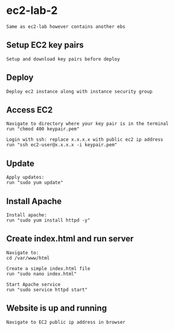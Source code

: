 # ec2-lab-2

```
Same as ec2-lab however contains another ebs
```

## Setup EC2 key pairs

```
Setup and download key pairs before deploy
```

## Deploy

```
Deploy ec2 instance along with instance security group
```

## Access EC2

```
Navigate to directory where your key pair is in the terminal
run "chmod 400 keypair.pem"

Login with ssh: replace x.x.x.x with public ec2 ip address
run "ssh ec2-user@x.x.x.x -i keypair.pem"

```

## Update

```
Apply updates:
run "sudo yum update"
```

## Install Apache

```
Install apache:
run "sudo yum install httpd -y"
```

## Create index.html and run server

```
Navigate to:
cd /var/www/html

Create a simple index.html file
run "sudo nano index.html"

Start Apache service
run "sudo service httpd start"
```

## Website is up and running

```
Navigate to EC2 public ip address in browser
```

